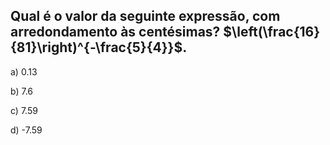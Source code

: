 ## Qual é o valor da seguinte expressão, com arredondamento às centésimas? $\left(\frac{16}{81}\right)^{-\frac{5}{4}}$.


a) 0.13

b) 7.6

c) 7.59

d) -7.59
